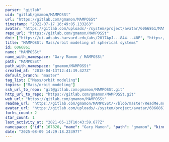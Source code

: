 ```yaml
---
parser: "gitlab"
uid: "gitlab/gmamon/MAMPOSSt"
url: "https://gitlab.com/gmamon/MAMPOSSt"
timestamp: "2022-07-17 16:49:05.133263"
avatar: "https://gitlab.com/uploads/-/system/project/avatar/6066861/MAMPOSSt_logo.png"
repo_url: "https://gitlab.com/gmamon/MAMPOSSt"
doi: ["https://ui.adsabs.harvard.edu/abs/2017ApJ...844...48P", "https://ui.adsabs.harvard.edu/abs/2013MNRAS.429.3079M", "https://ui.adsabs.harvard.edu/abs/2022ascl.soft03020M/abstract"]
title: "MAMPOSSt: Mass/orbit modeling of spherical systems"
id: 6066861
name: "MAMPOSSt"
name_with_namespace: "Gary Mamon / MAMPOSSt"
path: "MAMPOSSt"
path_with_namespace: "gmamon/MAMPOSSt"
created_at: "2018-04-13T12:41:39.427Z"
default_branch: "master"
tag_list: ["Mass/orbit modeling"]
topics: ["Mass/orbit modeling"]
ssh_url_to_repo: "git@gitlab.com:gmamon/MAMPOSSt.git"
http_url_to_repo: "https://gitlab.com/gmamon/MAMPOSSt.git"
web_url: "https://gitlab.com/gmamon/MAMPOSSt"
readme_url: "https://gitlab.com/gmamon/MAMPOSSt/-/blob/master/ReadMe.md"
avatar_url: "https://gitlab.com/uploads/-/system/project/avatar/6066861/MAMPOSSt_logo.png"
forks_count: 2
star_count: 1
last_activity_at: "2021-05-13T10:43:59.677Z"
namespace: {"id": 167820, "name": "Gary Mamon", "path": "gmamon", "kind": "user", "full_path": "gmamon", "parent_id": null, "avatar_url": "https://secure.gravatar.com/avatar/ab806800199f0735c7b31af4bc635f32?s=80&d=identicon", "web_url": "https://gitlab.com/gmamon"}
date: "2025-08-09 14:29:18.223977"
---
```

